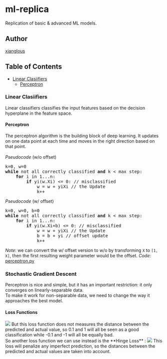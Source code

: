 # ml-replica
Replication of basic &amp; advanced ML models.<br>

## Author
[xianglous](https://github.com/xianglous)

## Table of Contents
- [Linear Clasiifiers](#linear-clasiifiers)
  - [Perceptron](#perceptron)

### Linear Clasiifiers
Linear classifiers classifies the input features based on the decision hyperplane in the feature space.

#### Perceptron
The perceptron algorithm is the building block of deep learning. It updates on one data point at each time and moves in the right direction based on that point. <br><br>
*Pseudocode* (w/o offset)
<pre>
k=0, w=0
<b>while</b> not all correctly classified <b>and</b> k < max step:
    <b>for</b> i in 1...n:
        <b>if</b> yi(w.Xi) <= 0: // misclassified
            w = w + yiXi // the Update
            k++
</pre>
*Pseudocode* (w/ offset)
<pre>
k=0, w=0, b=0
<b>while</b> not all correctly classified <b>and</b> k < max step:
    <b>for</b> i in 1...n:
        <b>if</b> yi(w.Xi+b) <= 0: // misclassified
            w = w + yiXi // the Update
            b = b + yi // offset update
            k++
</pre>
*Note*: we can convert the w/ offset version to w/o by transforming `X` to `[1, X]`, then the first resulting weight parameter would be the offset.
*Code*: [perceptron.py](https://github.com/xianglous/ml-replica/blob/main/Linear%20Classifiers/perceptron.py)

### Stochastic Gradient Descent
Perceptron is nice and simple, but it has an important restriction: it only converges on linearly-separable data. <br>
To make it work for non-separable data, we need to change the way it approaches the best model. 

#### Loss Functions
<img src="https://latex.codecogs.com/svg.image?\frac{1}{n}\sum_{i=1}^n{\[y^{(i)}(\bar{w}\cdot\bar{x}^{(i)})\leq&space;0]}"/>
But this loss function does not measures the distance between the predicted and actual value, so 0.1 and 1 will all be seen as a good classification while -0.1 and -1 will all be equally bad. <br>
So another loss function we can use instead is the **Hinge Loss** :
<img src="https://latex.codecogs.com/svg.image?\frac{1}{n}\sum_{i=1}^n{max(1-y^{(i)}(\bar{w}\cdot\bar{x}^{(i)}),&space;0)}"/>
This loss will penalize any imperfect prediction, so the distances between the predicted and actual values are taken into account.
